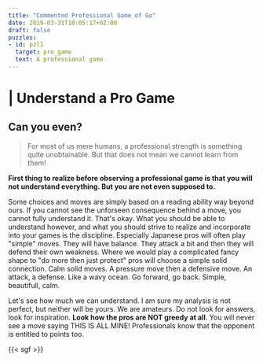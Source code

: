 ```yaml
---
title: "Commented Professional Game of Go"
date: 2019-03-31T10:05:17+02:00
draft: false
puzzles:
- id: pzl1
  target: pro_game
  text: A professional game
---
```


# | Understand a Pro Game
## Can you even?

> For most of us mere humans, a professional strength is something quite unobtainable. But that does not mean we cannot learn from them!    

**First thing to realize before observing a professional game is that you will not understand everything. But you are not even supposed to.**

 Some choices and moves are simply based on a reading ability way beyond ours. If you cannot see the unforseen consequence behind a move, you cannot fully understand it. That's okay. What you should be able to understand however, and what you should strive to realize and incorporate into your games is the discipline. Especially Japanese pros will often play "simple" moves. They will have balance. They attack a bit and then they will defend their own weakness. Where we would play a complicated fancy shape to "do more then just protect" pros will choose a simple solid connection. Calm solid moves. A pressure move then a defensive move. An attack, a defense. Like a wavy ocean. Go forward, go back. Simple, beautifull, calm.

Let's see how much we can understand. I am sure my analysis is not perfect, but neither will be yours. We are amateurs. Do not look for answers, look for inspiration. **Look how the pros are NOT greedy at all**. You will never see a move saying THIS IS ALL MINE! Professionals know that the opponent is entitled to points too.

{{< sgf >}}